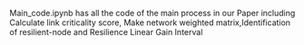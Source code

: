 Main_code.ipynb has all the code of the main process in our Paper including Calculate link criticality score, Make network weighted matrix,Identification of resilient-node and Resilience Linear Gain Interval 

